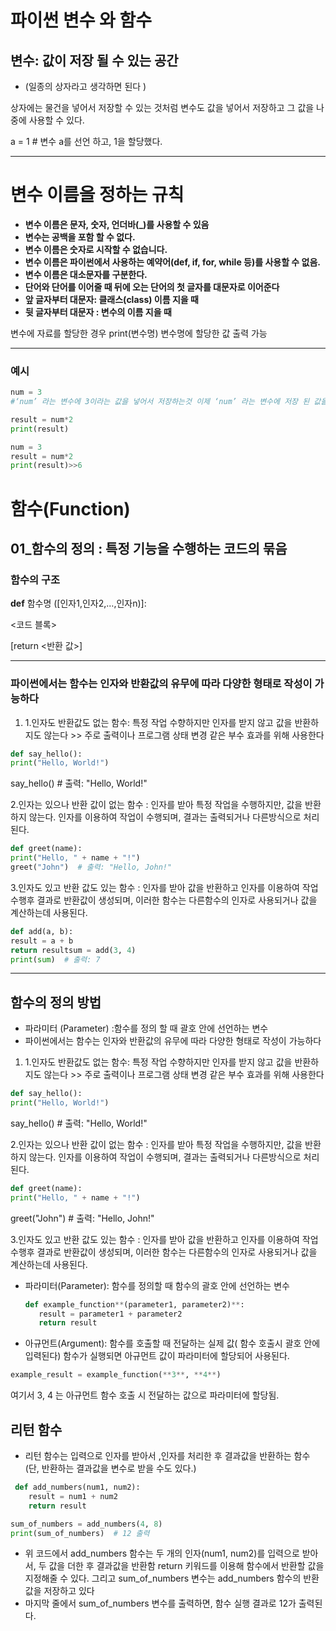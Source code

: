 # 파이썬 변수 와 함수

## 변수:  값이 저장 될 수 있는 공간

- (일종의 상자라고 생각하면 된다 )

상자에는 물건을 넣어서 저장할 수 있는 것처럼 변수도 값을 넣어서 저장하고 그 값을 나중에 사용할 수 있다. 

a = 1 # 변수 a를 선언 하고, 1을 할당했다.


---

# 변수 이름을 정하는 규칙

- **변수 이름은 문자, 숫자, 언더바(_)를 사용할 수 있음**
- **변수는 공백을 포함 할 수 없다.**
- **변수 이름은 숫자로 시작할 수 없습니다.**
- **변수 이름은 파이썬에서 사용하는 예약어(def, if, for, while 등)를 사용할 수 없음.**
- **변수 이름은 대소문자를 구분한다.**
- **단어와 단어를 이어줄 때 뒤에 오는 단어의 첫 글자를 대문자로 이어준다**
- **앞 글자부터 대문자: 클래스(class) 이름 지을 때**
- **뒷 글자부터 대문자 : 변수의 이름 지을 때**

변수에 자료를 할당한 경우 print(변수명) 변수명에 할당한 값 출력 가능

---

### 예시

```python
num = 3
#‘num’ 라는 변수에 3이라는 값을 넣어서 저장하는것 이제 ‘num’ 라는 변수에 저장 된 값을 통하여 문제를 풀 수 있다.
```

```python
result = num*2
print(result)
```

```python
num = 3
result = num*2
print(result)>>6
```

# 함수(Function)

## 01_함수의 정의 : 특정 기능을 수행하는 코드의 묶음

### 함수의 구조

**def** 함수명 ([인자1,인자2,…,인자n)]:

<코드 블록>

[return <반환 값>]

---

### 파이썬에서는 함수는 인자와 반환값의 유무에 따라 다양한 형태로 작성이 가능하다

1. 1.인자도 반환값도 없는 함수: 특정 작업 수향하지만 인자를 받지 않고 값을 반환하지도 않는다 >> 주로 출력이나 프로그램 상태 변경 같은 부수 효과를 위해 사용한다 

```python
def say_hello():
print("Hello, World!")
```

say_hello()  # 출력: "Hello, World!"

2.인자는 있으나 반환 값이 없는 함수 : 인자를 받아 특정 작업을 수행하지만, 값을 반환하지 않는다. 인자를 이용하여 작업이 수행되며, 결과는 출력되거나 다른방식으로 처리된다. 

```python
def greet(name):
print("Hello, " + name + "!")
greet("John")  # 출력: "Hello, John!"
```

3.인자도 있고 반환 값도 있는 함수 : 인자를 받아 값을 반환하고 인자를 이용하여 작업수행후 결과로 반환값이 생성되며, 이러한 함수는 다른함수의 인자로 사용되거나 값을 계산하는데 사용된다.

```python
def add(a, b):
result = a + b
return resultsum = add(3, 4)
print(sum)  # 출력: 7
```

---

## 함수의 정의 방법

- 파라미터 (Parameter) :함수를 정의 할 때 괄호 안에 선언하는 변수
- 파이썬에서는 함수는 인자와 반환값의 유무에 따라 다양한 형태로 작성이 가능하다
1. 1.인자도 반환값도 없는 함수: 특정 작업 수향하지만 인자를 받지 않고 값을 반환하지도 않는다 >> 주로 출력이나 프로그램 상태 변경 같은 부수 효과를 위해 사용한다 

```python
def say_hello():
print("Hello, World!")
```

say_hello()  # 출력: "Hello, World!"

2.인자는 있으나 반환 값이 없는 함수 : 인자를 받아 특정 작업을 수행하지만, 값을 반환하지 않는다. 인자를 이용하여 작업이 수행되며, 결과는 출력되거나 다른방식으로 처리된다. 

```python
def greet(name):
print("Hello, " + name + "!")
```

greet("John")  # 출력: "Hello, John!"

3.인자도 있고 반환 값도 있는 함수 : 인자를 받아 값을 반환하고 인자를 이용하여 작업수행후 결과로 반환값이 생성되며, 이러한 함수는 다른함수의 인자로 사용되거나 값을 계산하는데 사용된다.

- 파라미터(Parameter): 함수를 정의할 때 함수의 괄호 안에 선언하는 변수
    
    ```python
    def example_function**(parameter1, parameter2)**:
       result = parameter1 + parameter2
       return result
    ```
    
- 아규먼트(Argument): 함수를 호출할 때 전달하는 실제 값( 함수 호출시 괄호 안에 입력된다) 함수가 실행되면 아규먼트 값이 파라미터에 할당되어 사용된다.

```python
example_result = example_function(**3**, **4**)
```

여기서 3, 4 는 아규먼트 함수 호출 시 전달하는 값으로 파라미터에 할당됨.

## 리턴 함수

- 리턴 함수는 입력으로 인자를 받아서 ,인자를 처리한 후 결과값을 반환하는 함수 (단, 반환하는 결과값을 변수로 받을 수도 있다.)

```python
 def add_numbers(num1, num2):
    result = num1 + num2
    return result

sum_of_numbers = add_numbers(4, 8)
print(sum_of_numbers)  # 12 출력
```
- 위 코드에서 add_numbers 함수는 두 개의 인자(num1, num2)를 입력으로 받아서, 두 값을 더한 후 결과값을 반환함
return 키워드를 이용해 함수에서 반환할 값을 지정해줄 수 있다. 그리고 sum_of_numbers 변수는 add_numbers 함수의 반환값을 저장하고 있다
- 마지막 줄에서 sum_of_numbers 변수를 출력하면, 함수 실행 결과로 12가 출력된다.
